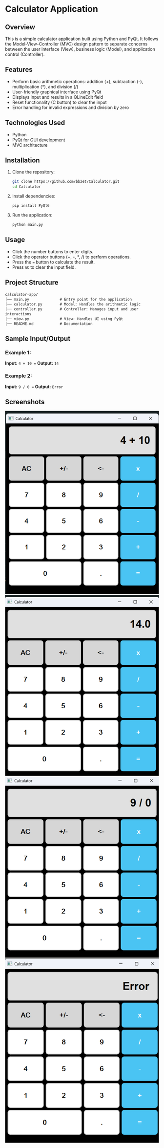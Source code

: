 # Calculator Application

## Overview
This is a simple calculator application built using Python and PyQt. It follows the Model-View-Controller (MVC) design pattern to separate concerns between the user interface (View), business logic (Model), and application control (Controller).

## Features
- Perform basic arithmetic operations: addition (+), subtraction (-), multiplication (*), and division (/)
- User-friendly graphical interface using PyQt
- Displays input and results in a QLineEdit field
- Reset functionality (C button) to clear the input
- Error handling for invalid expressions and division by zero

## Technologies Used
- Python
- PyQt for GUI development
- MVC architecture

## Installation
1. Clone the repository:
   ```bash
   git clone https://github.com/bbzet/Calculator.git
   cd Calculator
   ```
2. Install dependencies:
   ```bash
   pip install PyQt6
   ```
3. Run the application:
   ```bash
   python main.py
   ```

## Usage
- Click the number buttons to enter digits.
- Click the operator buttons (+, -, *, /) to perform operations.
- Press the `=` button to calculate the result.
- Press `AC` to clear the input field.

## Project Structure
```
calculator-app/
│── main.py              # Entry point for the application
│── calculator.py        # Model: Handles the arithmetic logic
│── controller.py        # Controller: Manages input and user interactions
│── view.py              # View: Handles UI using PyQt
│── README.md            # Documentation
```

## Sample Input/Output
### Example 1:
**Input:** `4 + 10 =`
**Output:** `14`

### Example 2:
**Input:** `9 / 0 =`
**Output:** `Error`

## Screenshots
![](https://raw.githubusercontent.com/bbzet/Calculator/refs/heads/main/screenshots/%D0%A1%D0%BD%D0%B8%D0%BC%D0%BE%D0%BA%20%D1%8D%D0%BA%D1%80%D0%B0%D0%BD%D0%B0%202025-03-09%20141311.png)
![](https://raw.githubusercontent.com/bbzet/Calculator/refs/heads/main/screenshots/%D0%A1%D0%BD%D0%B8%D0%BC%D0%BE%D0%BA%20%D1%8D%D0%BA%D1%80%D0%B0%D0%BD%D0%B0%202025-03-09%20141317.png)
![](https://raw.githubusercontent.com/bbzet/Calculator/refs/heads/main/screenshots/%D0%A1%D0%BD%D0%B8%D0%BC%D0%BE%D0%BA%20%D1%8D%D0%BA%D1%80%D0%B0%D0%BD%D0%B0%202025-03-09%20141502.png)
![](https://raw.githubusercontent.com/bbzet/Calculator/refs/heads/main/screenshots/%D0%A1%D0%BD%D0%B8%D0%BC%D0%BE%D0%BA%20%D1%8D%D0%BA%D1%80%D0%B0%D0%BD%D0%B0%202025-03-09%20141507.png)




